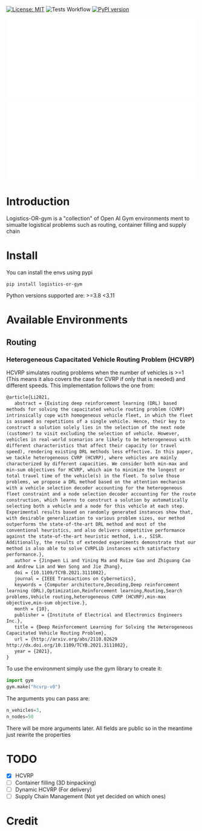  [![License: MIT](https://img.shields.io/badge/License-MIT-yellow.svg)](https://opensource.org/licenses/MIT)
![Tests Workflow](https://github.com/HublyGroup/logistics-or-gym/actions/workflows/python-app.yml/badge.svg)
 [![PyPI version](https://badge.fury.io/py/logistics-or-gym.svg)](https://badge.fury.io/py/logistics-or-gym)

![Logo](img/4x/logo2.png#gh-dark-mode-only)
![LogoBlack](img/4x/logo2.png#gh-light-mode-only)

# Introduction
Logistics-OR-gym is a "collection" of Open AI Gym environments ment to simualte logistical problems such as routing, 
container filling and supply chain 
# Install
You can install the envs using pypi
````shell
pip install logistics-or-gym
````
Python versions supported are: >=3.8 <3.11

# Available Environments
## Routing
### Heterogeneous Capacitated Vehicle Routing Problem (HCVRP)
HCVRP simulates routing problems when the number of vehicles is >=1 (This means it also covers the case for CVRP if only
that is needed) and different speeds. This implementation follows the one from:
````cite
@article{Li2021,
   abstract = {Existing deep reinforcement learning (DRL) based methods for solving the capacitated vehicle routing problem (CVRP) intrinsically cope with homogeneous vehicle fleet, in which the fleet is assumed as repetitions of a single vehicle. Hence, their key to construct a solution solely lies in the selection of the next node (customer) to visit excluding the selection of vehicle. However, vehicles in real-world scenarios are likely to be heterogeneous with different characteristics that affect their capacity (or travel speed), rendering existing DRL methods less effective. In this paper, we tackle heterogeneous CVRP (HCVRP), where vehicles are mainly characterized by different capacities. We consider both min-max and min-sum objectives for HCVRP, which aim to minimize the longest or total travel time of the vehicle(s) in the fleet. To solve those problems, we propose a DRL method based on the attention mechanism with a vehicle selection decoder accounting for the heterogeneous fleet constraint and a node selection decoder accounting for the route construction, which learns to construct a solution by automatically selecting both a vehicle and a node for this vehicle at each step. Experimental results based on randomly generated instances show that, with desirable generalization to various problem sizes, our method outperforms the state-of-the-art DRL method and most of the conventional heuristics, and also delivers competitive performance against the state-of-the-art heuristic method, i.e., SISR. Additionally, the results of extended experiments demonstrate that our method is also able to solve CVRPLib instances with satisfactory performance.},
   author = {Jingwen Li and Yining Ma and Ruize Gao and Zhiguang Cao and Andrew Lim and Wen Song and Jie Zhang},
   doi = {10.1109/TCYB.2021.3111082},
   journal = {IEEE Transactions on Cybernetics},
   keywords = {Computer architecture,Decoding,Deep reinforcement learning (DRL),Optimization,Reinforcement learning,Routing,Search problems,Vehicle routing,heterogeneous CVRP (HCVRP),min-max objective,min-sum objective.},
   month = {10},
   publisher = {Institute of Electrical and Electronics Engineers Inc.},
   title = {Deep Reinforcement Learning for Solving the Heterogeneous Capacitated Vehicle Routing Problem},
   url = {http://arxiv.org/abs/2110.02629 http://dx.doi.org/10.1109/TCYB.2021.3111082},
   year = {2021},
}
````
To use the environment simply use the gym library to create it:
````python
import gym
gym.make("hcvrp-v0")
````
The arguments you can pass are: 
````python
n_vehicles=3, 
n_nodes=50
````

There will be more arguments later. All fields are public so in the meantime just rewrite the properties

# TODO
- [X] HCVRP
- [ ] Container filling (3D binpacking)
- [ ] Dynamic HCVRP (For delivery)
- [ ] Supply Chain Management (Not yet decided on which ones)
# Credit
